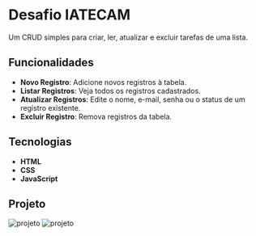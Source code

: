 # Desafio IATECAM

Um CRUD simples para criar, ler, atualizar e excluir tarefas de uma lista.

## Funcionalidades

- **Novo Registro**: Adicione novos registros à tabela.
- **Listar Registros**: Veja todos os registros cadastrados.
- **Atualizar Registros**: Edite o nome, e-mail, senha ou o status de um registro existente.
- **Excluir Registro**: Remova registros da tabela.

## Tecnologias

- **HTML**
- **CSS**
- **JavaScript**

## Projeto

<p>
<img alt="projeto" scr="img/lista.png">

<img alt="projeto" scr="img/form.png">
</p>